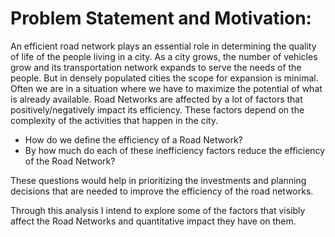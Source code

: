# Problem Statement and Motivation:

An efficient road network plays an essential role in determining the quality of life of the people living in a city. As a city grows, the number of vehicles grow and its transportation network expands to serve the needs of the people. But in densely populated cities the scope for expansion is minimal. Often we are in a situation where we have to maximize the potential of what is already available. Road Networks are affected by a lot of factors that positively/negatively impact its efficiency. These factors depend on the complexity of the activities that happen in the city.

* How do we define the efficiency of a Road Network?
* By how much do each of these inefficiency factors reduce the efficiency of the Road Network?

These questions would help in prioritizing the investments and planning decisions that are needed to improve the efficiency of the road networks.

Through this analysis I intend to explore some of the factors that visibly affect the Road Networks and quantitative impact they have on them.